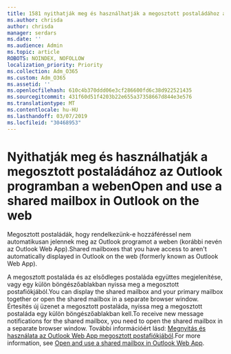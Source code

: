 ```yaml
---
title: 1581 nyithatják meg és használhatják a megosztott postaládához az Outlook programban a weben
ms.author: chrisda
author: chrisda
manager: serdars
ms.date: ''
ms.audience: Admin
ms.topic: article
ROBOTS: NOINDEX, NOFOLLOW
localization_priority: Priority
ms.collection: Adm_O365
ms.custom: Adm_O365
ms.assetid: ''
ms.openlocfilehash: 610c4b370ddd06e3cf286600fd6c38d922521435
ms.sourcegitcommit: 431f60d51f4203b22e655a37358667d844e3e576
ms.translationtype: MT
ms.contentlocale: hu-HU
ms.lasthandoff: 03/07/2019
ms.locfileid: "30468953"
---
```

# <a name="open-and-use-a-shared-mailbox-in-outlook-on-the-web"></a><span data-ttu-id="3e501-102">Nyithatják meg és használhatják a megosztott postaládához az Outlook programban a weben</span><span class="sxs-lookup"><span data-stu-id="3e501-102">Open and use a shared mailbox in Outlook on the web</span></span>

<span data-ttu-id="3e501-103">Megosztott postaládák, hogy rendelkezünk-e hozzáféréssel nem automatikusan jelennek meg az Outlook programot a weben (korábbi nevén az Outlook Web App).</span><span class="sxs-lookup"><span data-stu-id="3e501-103">Shared mailboxes that you have access to aren't automatically displayed in Outlook on the web (formerly known as Outlook Web App).</span></span>

<span data-ttu-id="3e501-104">A megosztott postaláda és az elsődleges postaláda együttes megjelenítése, vagy egy külön böngészőablakban nyissa meg a megosztott postafiókjából.</span><span class="sxs-lookup"><span data-stu-id="3e501-104">You can display the shared mailbox and your primary mailbox together or open the shared mailbox in a separate browser window.</span></span> <span data-ttu-id="3e501-105">Értesítés új üzenet a megosztott postaláda, nyissa meg a megosztott postaláda egy külön böngészőablakban kell.</span><span class="sxs-lookup"><span data-stu-id="3e501-105">To receive new message notifications for the shared mailbox, you need to open the shared mailbox in a separate browser window.</span></span> <span data-ttu-id="3e501-106">További információért lásd: [Megnyitás és használata az Outlook Web App megosztott postafiókjából](https://support.office.com/article/BC127866-42BE-4DE7-92AE-1EF2F787FD5C).</span><span class="sxs-lookup"><span data-stu-id="3e501-106">For more information, see [Open and use a shared mailbox in Outlook Web App](https://support.office.com/article/BC127866-42BE-4DE7-92AE-1EF2F787FD5C).</span></span>